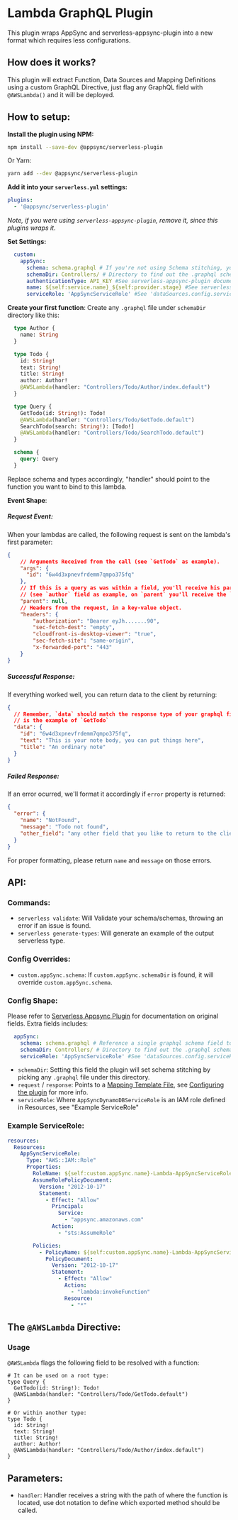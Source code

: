 # Lambda GraphQL Plugin
This plugin wraps AppSync and serverless-appsync-plugin into a new format
which requires less configurations.

## How does it works?
This plugin will extract Function, Data Sources and Mapping Definitions using a custom
GraphQL Directive, just flag any GraphQL field with `@AWSLambda()` and it will be deployed.

## How to setup:

**Install the plugin using NPM:**
```sh
npm install --save-dev @appsync/serverless-plugin
```

Or Yarn:
```sh
yarn add --dev @appsync/serverless-plugin
```

**Add it into your `serverless.yml` settings:**
```yml
plugins:
  - '@appsync/serverless-plugin'
```
_Note, if you were using `serverless-appsync-plugin`, remove it, since this plugins wraps it_.

**Set Settings:**
```yml
  custom:
    appSync:
      schema: schema.graphql # If you're not using Schema stitching, you can specify a single graphql file here.
      schemaDir: Controllers/ # Directory to find out the .graphql schemas (Schema stitching), this overrides "schema" field.
      authenticationType: API_KEY #See serverless-appsync-plugin documentation.
      name: ${self:service.name}_${self:provider.stage} #See serverless-appsync-plugin documentation.
      serviceRole: 'AppSyncServiceRole' #See 'dataSources.config.serviceRoleArn' serverless-appsync-plugin documentation.
```

**Create your first function**:
Create any `.graphql` file under `schemaDir` directory like this:

```graphql
  type Author {
    name: String
  }

  type Todo {
    id: String!
    text: String!
    title: String!
    author: Author!
    @AWSLambda(handler: "Controllers/Todo/Author/index.default")
  }

  type Query {
    GetTodo(id: String!): Todo!
    @AWSLambda(handler: "Controllers/Todo/GetTodo.default")
    SearchTodo(search: String!): [Todo!]
    @AWSLambda(handler: "Controllers/Todo/SearchTodo.default")
  }

  schema {
    query: Query
  }
```

Replace schema and types accordingly, "handler" should point to the function you want to bind
to this lambda.

**Event Shape**:
##### Request Event:
When your lambdas are called, the following request is sent on the lambda's first parameter:
```json
{
    // Arguments Received from the call (see `GetTodo` as example).
    "args": {
      "id": "6w4d3xpnevfrdemm7qmpo375fq"        
    },
    // If this is a query as was within a field, you'll receive his parent value here.
    // (see `author` field as example, on `parent` you'll receive the `Todo`)
    "parent": null,
    // Headers from the request, in a key-value object.
    "headers": {
        "authorization": "Bearer eyJh.......90",
        "sec-fetch-dest": "empty",
        "cloudfront-is-desktop-viewer": "true",
        "sec-fetch-site": "same-origin",
        "x-forwarded-port": "443"
    }
}
```

##### Successful Response:
If everything worked well, you can return data to the client by returning:
```json
{
  // Remember, `data` should match the response type of your graphql field, this
  // is the example of `GetTodo`
  "data": {
    "id": "6w4d3xpnevfrdemm7qmpo375fq",
    "text": "This is your note body, you can put things here",
    "title": "An ordinary note"
  }
}
```

##### Failed Response:
If an error ocurred, we'll format it accordingly if `error` property is returned:
```json
{
  "error": {
    "name": "NotFound",
    "message": "Todo not found",
    "other_field": "any other field that you like to return to the client"
  }
}
```
For proper formatting, please return `name` and `message` on those errors.

## API:

### Commands:
- `serverless validate`: Will Validate your schema/schemas, throwing an error if an issue is found.
- `serverless generate-types`: Will generate an example of the output serverless type.


### Config Overrides:
- `custom.appSync.schema`:
    If `custom.appSync.schemaDir` is found, it will override `custom.appSync.schema`.

### Config Shape:
  Please refer to [Serverless Appsync Plugin](https://github.com/sid88in/serverless-appsync-plugin#configuring-the-plugin) for documentation on original fields.
  Extra fields includes:
  ```yml
    appSync:
      schema: schema.graphql # Reference a single graphql schema field to use as definition.
      schemaDir: Controllers/ # Directory to find out the .graphql schemas using schema stitching. This overrides "schema" field.
      serviceRole: 'AppSyncServiceRole' #See 'dataSources.config.serviceRoleArn' serverless-appsync-plugin documentation.
  ```

  - `schemaDir`: Setting this field the plugin will set schema stitching by picking any `.graphql` file under this directory.
  - `request` / `response`: Points to a [Mapping Template File](https://docs.aws.amazon.com/appsync/latest/devguide/resolver-mapping-template-reference.html), see [Configuring the plugin](https://github.com/sid88in/serverless-appsync-plugin#configuring-the-plugin) for more info.
  - `serviceRole`: Where `AppSyncDynamoDBServiceRole` is an IAM role defined in Resources, see "Example ServiceRole"


### Example ServiceRole:
```yml
resources:
  Resources:
    AppSyncServiceRole:
      Type: "AWS::IAM::Role"
      Properties:
        RoleName: ${self:custom.appSync.name}-Lambda-AppSyncServiceRole
        AssumeRolePolicyDocument:
          Version: "2012-10-17"
          Statement:
            - Effect: "Allow"
              Principal:
                Service:
                  - "appsync.amazonaws.com"
              Action:
                - "sts:AssumeRole"

        Policies:
          - PolicyName: ${self:custom.appSync.name}-Lambda-AppSyncServiceRole-Policy
            PolicyDocument:
              Version: "2012-10-17"
              Statement:
                - Effect: "Allow"
                  Action:
                    - "lambda:invokeFunction"
                  Resource:
                    - "*"
```

## The `@AWSLambda` Directive:

### Usage
`@AWSLambda` flags the following field to be resolved with a function:
```gql
# It can be used on a root type: 
type Query {
  GetTodo(id: String!): Todo!
  @AWSLambda(handler: "Controllers/Todo/GetTodo.default")
}

# Or within another type:
type Todo {
  id: String!
  text: String!
  title: String!
  author: Author!
  @AWSLambda(handler: "Controllers/Todo/Author/index.default")
}
```

## Parameters:
 - `handler`: Handler receives a string with the path of where the function is
    located, use dot notation to define which exported method should be called.